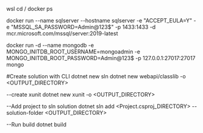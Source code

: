 wsl
cd /
docker ps


docker run --name sqlserver --hostname sqlserver -e "ACCEPT_EULA=Y" -e "MSSQL_SA_PASSWORD=Admin@123$" -p 1433:1433 -d mcr.microsoft.com/mssql/server:2019-latest

docker run -d --name mongodb -e MONGO_INITDB_ROOT_USERNAME=mongoadmin -e MONGO_INITDB_ROOT_PASSWORD=Admin@123$ -p 127.0.0.1:27017:27017 mongo

#Create solution with CLI
dotnet new sln
dotnet new webapi/classlib -o <OUTPUT_DIRECTORY>

--create xunit
dotnet new xunit -o <OUTPUT_DIRECTORY>

--Add project to sln solution
dotnet sln add <Project.csproj_DIRECTORY> --solution-folder <OUTPUT_DIRECTORY>

--Run build
dotnet build

